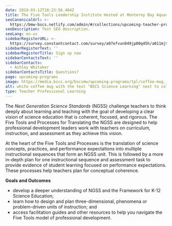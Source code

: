 ```yaml
---
date: 2019-03-12T18:23:56.484Z
title: The Five Tools Leadership Institute Hosted at Monterey Bay Aquarium
seoCanonicalUrl: >-
  https://bmw-bscs.netlify.com/admin/#/collections/upcoming-teacher-professional-learning/five-tools-monterey
seoDescription: Test SEO description.
seoLang: en-us
sidebarRegisterURL: >-
  https://survey.constantcontact.com/survey/a07efvun049jp00q45h/a011mjt64a7l7/questions
sidebarRegisterText: ''
sidebarRegisterTitle: Sign up now
sidebarContactsText: ''
sidebarContacts:
  - Ashley Whitaker
sidebarContactsTitle: Questions?
page: upcoming-programs
image: https://media.bscs.org/bscsmw/upcoming-programs/tpl/coffee-mug.jpg
alt: white coffee mug with the text "BSCS Science Learning" next to colored markers and pens on a table
type: Teacher Professional Learning
---
```

The _Next Generation Science Standards_ (NGSS) challenge teachers to think deeply about learning and teaching with the goal of developing a clear vision of science education that is coherent, focused, and rigorous. The Five Tools and Processes for Translating the NGSS are designed to help professional development leaders work with teachers on curriculum, instruction, and assessment as they achieve this vision. 

At the heart of the Five Tools and Processes is the translation of science concepts, practices, and performance expectations into multiple instructional sequences that form an NGSS unit. This is followed by a more in-depth plan for one instructional sequence and assessment task to provide evidence of student learning focused on performance expectations. These processes help teachers plan for conceptual coherence.  

**Goals and Outcomes**

* develop a deeper understanding of NGSS and the Framework for K-12 Science Education;
* learn how to design and plan three-dimensional, phenomena or problem-driven units of instruction; and
* access facilitation guides and other resources to help you navigate the Five Tools model of professional development.
